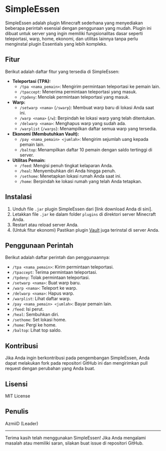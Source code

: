 # SimpleEssen

SimpleEssen adalah plugin Minecraft sederhana yang menyediakan beberapa perintah esensial dengan penggunaan yang mudah. Plugin ini dibuat untuk server yang ingin memiliki fungsionalitas dasar seperti teleportasi, warp, home, ekonomi, dan utilitas lainnya tanpa perlu menginstal plugin Essentials yang lebih kompleks.

## Fitur

Berikut adalah daftar fitur yang tersedia di SimpleEssen:

* **Teleportasi (TPA):**
    * `/tpa <nama_pemain>`: Mengirim permintaan teleportasi ke pemain lain.
    * `/tpaccept`: Menerima permintaan teleportasi yang masuk.
    * `/tpdeny`: Menolak permintaan teleportasi yang masuk.
* **Warp:**
    * `/setwarp <nama>` (`/swarp`): Membuat warp baru di lokasi Anda saat ini.
    * `/warp <nama>` (`/w`): Berpindah ke lokasi warp yang telah ditentukan.
    * `/delwarp <nama>`: Menghapus warp yang sudah ada.
    * `/warplist` (`/warps`): Menampilkan daftar semua warp yang tersedia.
* **Ekonomi (Membutuhkan Vault):**
    * `/pay <nama_pemain> <jumlah>`: Mengirim sejumlah uang kepada pemain lain.
    * `/baltop`: Menampilkan daftar 10 pemain dengan saldo tertinggi di server.
* **Utilitas Pemain:**
    * `/feed`: Mengisi penuh tingkat kelaparan Anda.
    * `/heal`: Menyembuhkan diri Anda hingga penuh.
    * `/sethome`: Menetapkan lokasi rumah Anda saat ini.
    * `/home`: Berpindah ke lokasi rumah yang telah Anda tetapkan.

## Instalasi

1.  Unduh file `.jar` plugin SimpleEssen dari [link download Anda di sini].
2.  Letakkan file `.jar` ke dalam folder `plugins` di direktori server Minecraft Anda.
3.  Restart atau reload server Anda.
4.  (Untuk fitur ekonomi) Pastikan plugin [Vault](https://www.spigotmc.org/resources/vault.42053/) juga terinstal di server Anda.

## Penggunaan Perintah

Berikut adalah daftar perintah dan penggunaannya:

* `/tpa <nama_pemain>`: Kirim permintaan teleportasi.
* `/tpaccept`: Terima permintaan teleportasi.
* `/tpdeny`: Tolak permintaan teleportasi.
* `/setwarp <nama>`: Buat warp baru.
* `/warp <nama>`: Teleport ke warp.
* `/delwarp <nama>`: Hapus warp.
* `/warplist`: Lihat daftar warp.
* `/pay <nama_pemain> <jumlah>`: Bayar pemain lain.
* `/feed`: Isi perut.
* `/heal`: Sembuhkan diri.
* `/sethome`: Set lokasi home.
* `/home`: Pergi ke home.
* `/baltop`: Lihat top saldo.

## Kontribusi

Jika Anda ingin berkontribusi pada pengembangan SimpleEssen, Anda dapat melakukan fork pada repositori GitHub ini dan mengirimkan pull request dengan perubahan yang Anda buat.

## Lisensi

MIT License

## Penulis

AzmiiD (Leader)

---

Terima kasih telah menggunakan SimpleEssen! Jika Anda mengalami masalah atau memiliki saran, silakan buat issue di repositori GitHub.
